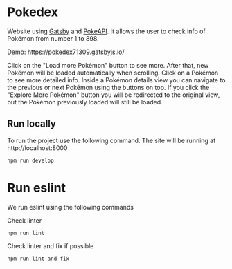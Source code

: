 # Pokedex
Website using [Gatsby](https://www.gatsbyjs.com/) and [PokeAPI](https://pokeapi.co/). It allows the user to check info of Pokémon from number 1 to 898.

Demo: https://pokedex71309.gatsbyjs.io/

Click on the "Load more Pokémon" button to see more. After that, new Pokémon will be loaded automatically when scrolling. Click on a Pokémon to see more detailed info. Inside a Pokémon details view you can navigate to the previous or next Pokémon using the buttons on top. If you click the "Explore More Pokémon" button you will be redirected to the original view, but the Pokémon previously loaded will still be loaded.

## Run locally
To run the project use the following command. The site will be running at http://localhost:8000

```
npm run develop
```

# Run eslint
We run eslint using the following commands

Check linter
```
npm run lint
```

Check linter and fix if possible
```
npm run lint-and-fix
```
